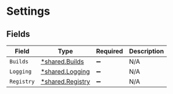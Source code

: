# Settings


## Fields

| Field                                                      | Type                                                       | Required                                                   | Description                                                |
| ---------------------------------------------------------- | ---------------------------------------------------------- | ---------------------------------------------------------- | ---------------------------------------------------------- |
| `Builds`                                                   | [*shared.Builds](../../../pkg/models/shared/builds.md)     | :heavy_minus_sign:                                         | N/A                                                        |
| `Logging`                                                  | [*shared.Logging](../../../pkg/models/shared/logging.md)   | :heavy_minus_sign:                                         | N/A                                                        |
| `Registry`                                                 | [*shared.Registry](../../../pkg/models/shared/registry.md) | :heavy_minus_sign:                                         | N/A                                                        |